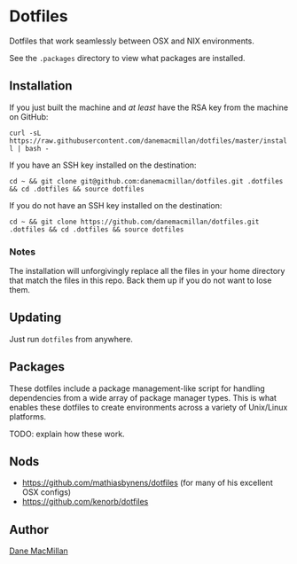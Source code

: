 # Dotfiles

Dotfiles that work seamlessly between OSX and NIX environments.

See the `.packages` directory to view what packages are installed.

## Installation

If you just built the machine and *at least* have the RSA key from the machine 
on GitHub:

`curl -sL https://raw.githubusercontent.com/danemacmillan/dotfiles/master/install | bash -`

If you have an SSH key installed on the destination:

`cd ~ && git clone git@github.com:danemacmillan/dotfiles.git .dotfiles && cd .dotfiles && source dotfiles`

If you do not have an SSH key installed on the destination:

`cd ~ && git clone https://github.com/danemacmillan/dotfiles.git .dotfiles && cd .dotfiles && source dotfiles`

### Notes

The installation will unforgivingly replace all the files in your home directory that match the files in this repo. Back them up if you do not want to lose them.

## Updating

Just run `dotfiles` from anywhere.

## Packages

These dotfiles include a package management-like script for handling
dependencies from a wide array of package manager types. This is what enables
these dotfiles to create environments across a variety of Unix/Linux platforms.

TODO: explain how these work.

## Nods

- https://github.com/mathiasbynens/dotfiles (for many of his excellent OSX configs)
- https://github.com/kenorb/dotfiles

## Author

[Dane MacMillan](https://danemacmillan.com)

